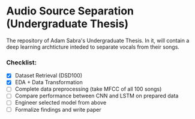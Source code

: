 # Audio Source Separation (Undergraduate Thesis)
 The repository of Adam Sabra's Undergraduate Thesis. In it, will contain a deep learning archticture inteded to separate vocals from their songs.
 
### Checklist:
- [x] Dataset Retrieval (DSD100)
- [x] EDA + Data Transformation
- [ ] Complete data preprocessing (take MFCC of all 100 songs)
- [ ] Compare performance between CNN and LSTM on prepared data
- [ ] Engineer selected model from above
- [ ] Formalize findings and write paper
